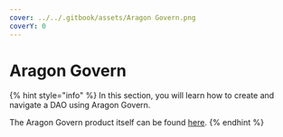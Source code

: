 ```yaml
---
cover: ../../.gitbook/assets/Aragon Govern.png
coverY: 0
---
```


# Aragon Govern

{% hint style="info" %}
In this section, you will learn how to create and navigate a DAO using Aragon Govern.



The Aragon Govern product itself can be found [here](https://govern.aragon.org/).
{% endhint %}
